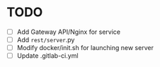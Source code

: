 # TODO

- [ ] Add Gateway API/Nginx for service 
- [ ] Add `rest/server`.py
- [ ] Modify docker/init.sh for launching new server
- [ ] Update .gitlab-ci.yml
